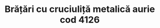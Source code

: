 ---
layout: post
title: "Brățări cu cruciuliță metalică aurie cod 4126"
description: "Brățări cu cruciuliță metalică aurie cod 4126"
img: "/assets/img/Brățări-cu-cruciuliță-metalică-aurie-1.jpg"
img2: "/assets/img/Brățări-cu-cruciuliță-metalică-aurie-1.jpg"
colors: "diverse"
price: "12 RON /buc"
vertical: true
---